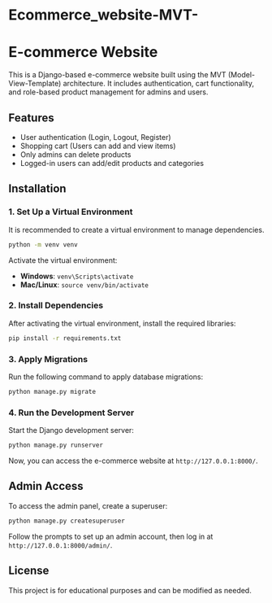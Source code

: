 # Ecommerce_website-MVT-

# E-commerce Website

This is a Django-based e-commerce website built using the MVT (Model-View-Template) architecture. It includes authentication, cart functionality, and role-based product management for admins and users.

## Features

-   User authentication (Login, Logout, Register)
-   Shopping cart (Users can add and view items)
-   Only admins can delete products
-   Logged-in users can add/edit products and categories

## Installation

### 1. Set Up a Virtual Environment

It is recommended to create a virtual environment to manage dependencies.

```bash
python -m venv venv
```

Activate the virtual environment:

-   **Windows**: `venv\Scripts\activate`
-   **Mac/Linux**: `source venv/bin/activate`

### 2. Install Dependencies

After activating the virtual environment, install the required libraries:

```bash
pip install -r requirements.txt
```

### 3. Apply Migrations

Run the following command to apply database migrations:

```bash
python manage.py migrate
```

### 4. Run the Development Server

Start the Django development server:

```bash
python manage.py runserver
```

Now, you can access the e-commerce website at `http://127.0.0.1:8000/`.

## Admin Access

To access the admin panel, create a superuser:

```bash
python manage.py createsuperuser
```

Follow the prompts to set up an admin account, then log in at `http://127.0.0.1:8000/admin/`.

## License

This project is for educational purposes and can be modified as needed.
